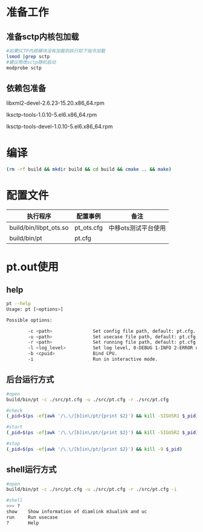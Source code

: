 准备工作
=======
准备sctp内核包加载
-----------------

```bash
#如果SCTP内核模块没有加载则执行如下指令加载
lsmod |grep sctp 
#建议修改sctp随机启动
modprobe sctp     
```

依赖包准备
----------

libxml2-devel-2.6.23-15.20.x86\_64.rpm

lksctp-tools-1.0.10-5.el6.x86\_64.rpm

lksctp-tools-devel-1.0.10-5.el6.x86\_64.rpm


编译
====

```bash
(rm -rf build && mkdir build && cd build && cmake .. && make)
```

配置文件
========

执行程序                 | 配置事例     |备注
-------------------------|--------------|-------------------
build/bin/libpt\_ots.so  | pt\_ots.cfg  |中移ots测试平台使用
build/bin/pt             | pt.cfg       |


pt.out使用
========

help
--------
```bash
pt --help
Usage: pt [<options>]

Possible options:

        -c <path>               Set config file path, default: pt.cfg.
        -u <path>               Set usecase file path, default: pt.cfg.
        -r <path>               Set running file path, default: pt.cfg.
        -l <log_level>          Set log level, 0-DEBUG 1-INFO 2-ERROR default: 2.
        -b <cpuid>              Bind CPU.
        -i                      Run in interactive mode.
```

后台运行方式
--------
```bash
#open
build/bin/pt -c ./src/pt.cfg -u ./src/pt.cfg -r ./src/pt.cfg

#check
(_pid=$(ps -ef|awk '/\.\/[b]in\/pt/{print $2}') && kill -SIGUSR1 $_pid)

#start
(_pid=$(ps -ef|awk '/\.\/[b]in\/pt/{print $2}') && kill -SIGUSR2 $_pid)

#stop
(_pid=$(ps -ef|awk '/\.\/[b]in\/pt/{print $2}') && kill -9 $_pid)
```

shell运行方式
--------

```bash
#open
build/bin/pt -c ./src/pt.cfg -u ./src/pt.cfg -r ./src/pt.cfg -i

#shell
>>> ? 
show    Show information of diamlink m3ualink and uc
run     Run usecase
?       Help
```

